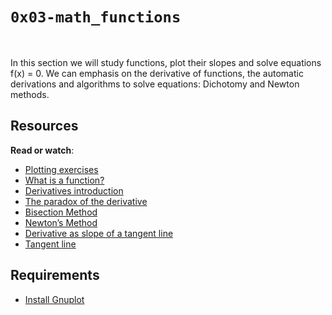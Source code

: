 <h1><code>0x03-math_functions</code></h1>
<p>&nbsp;</p>
<div id="project-description" class="well clean">
<p>In this section we will study functions, plot their slopes and solve equations f(x) = 0. We can emphasis on the derivative of functions, the automatic derivations and algorithms to solve equations: Dichotomy and Newton methods.</p>
<h2>Resources</h2>
<p><strong>Read or watch</strong>:</p>
<ul>
<li><a title="Plotting exercises" href="https://intranet.hbtn.io/rltoken/49EQr_HnelrEoXnLKaCepQ" target="_blank">Plotting exercises</a></li>
<li><a title="What is a function?" href="https://intranet.hbtn.io/rltoken/kv-Gpgka9KcPH6dfeXG31Q" target="_blank">What is a function?</a></li>
<li><a title="Derivatives introduction" href="https://intranet.hbtn.io/rltoken/cWPGLTM5UEU5T7pjdT8d1w" target="_blank">Derivatives introduction</a></li>
<li><a title="The paradox of the derivative" href="https://intranet.hbtn.io/rltoken/dbGyfn1xUDzRCh8TyRtB1Q" target="_blank">The paradox of the derivative</a></li>
<li><a title="Bisection Method" href="https://intranet.hbtn.io/rltoken/PVJ8OLMI3_9rJDoJAlwE5g" target="_blank">Bisection Method</a></li>
<li><a title="Newton's Method" href="https://intranet.hbtn.io/rltoken/rywKkue30-gl7MiaZDoI6g" target="_blank">Newton&rsquo;s Method</a></li>
<li><a title="Derivative as slope of a tangent line" href="https://intranet.hbtn.io/rltoken/6TDfAs_VGarJHjlPySOhFw" target="_blank">Derivative as slope of a tangent line</a></li>
<li><a title="Tangent line" href="https://intranet.hbtn.io/rltoken/EttvBMGIQb-cJr3U2qqnnQ" target="_blank">Tangent line</a></li>
</ul>
<h2>Requirements</h2>
<ul>
<li><a title="Install Gnuplot" href="https://intranet.hbtn.io/rltoken/lBCMoGCESNcIr-QqqGbNsw" target="_blank">Install Gnuplot</a></li>
</ul>
</div>
